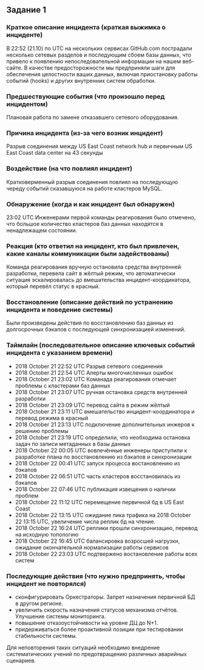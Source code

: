 ## Задание 1

### Краткое описание инцидента (краткая выжимка о инциденте)

В 22:52 (21.10) по UTC на нескольких сервисах GitHub.com пострадали несколько сетевых разделов и последующим сбоем базы данных, что привело к появлению непоследовательной информации на нашем веб-сайте. В качестве предосторожности мы предприняли шаги для обеспечения целостности ваших данных, включая приостановку работы событий (hooks) и других внутренних систем обработки.

### Предшествующие события (что произошло перед инцидентом)

Плановая работа по замене отказавшего сетевого оборудования.

### Причина инцидента (из-за чего возник инцидент)

Разрыв соединения между US East Coast network hub и первичным US East Coast data center на 43 секунды

### Воздействие (на что повлиял инцидент)

Кратковерменный разрыв соединения повлиял на последующую череду событий сказавшуюся на работe кластеров MySQL.

### Обнаружение (когда и как инцидент был обнаружен)

23:02 UTC Инженерами первой команды реагирования было отмечено, что большое количество кластеров баз данных находятся в ненадлежащем состоянии.

### Реакция (кто ответил на инцидент, кто был привлечен, какие каналы коммуникации были задействованы)

Команда реагирования вручную остановила средства внутренней разработки, перевела сайт в жёлтый режим, что автоматически ситуация эскалировалась до вмешательства инцидент-координатора, который перевёл статус в красный.

### Восстановление (описание действий по устранению инцидента и поведение системы)

Были произведены действия по восстановлению баз данных из долгосрочных бэкапов с последующей синхронизацией изменений.

### Таймлайн (последовательное описание ключевых событий инцидента с указанием времени)

- 2018 October 21 22:52 UTC Разрыв сетевого соединения
- 2018 October 21 22:54 UTC Алерты многочисленных ошибок
- 2018 October 21 23:02 UTC Команада реагирования отмечает проблемы с кластерами баз данных
- 2018 October 21 23:07 UTC ручная остановка средств внутренней разработки
- 2018 October 21 23:09 UTC перевод сайта в режим жёлтый
- 2018 October 21 23:11 UTC вмешательство инцидент-координатора и перевод режима в красный
- 2018 October 21 23:13 UTC подключение дополнительных инжеров к решению проблемы
- 2018 October 21 23:19 UTC определили, что необходима остановка задач по записи метаданных в базы данных
- 2018 October 22 00:05 UTC вовлечённые инженеры приступили к разработке плана по восстановлению из бэкапов и синхронизации
- 2018 October 22 00:41 UTC запуск процесса востановлению из бэкапов
- 2018 October 22 06:51 UTC часть кластеров восстановилась из бэкапов
- 2018 October 22 07:46 UTC публикация извещения о наличии проблем
- 2018 October 22 11:12 UTC перемещение первичной бд в US East Coast
- 2018 October 22 13:15 UTC ожидание пика трафика на 2018 October 22 13:15 UTC, увеличение числа реплик бд на чтение.
- 2018 October 22 16:24 UTC реплики прошли синхронизацию, перевод на исходную топологию
- 2018 October 22 16:45 UTC балансировка возросшей нагрузки, ожидание окончательной нормализации работы сервисов
- 2018 October 22 23:03 UTC подтвержено востановление работы всех систем

### Последующие действия (что нужно предпринять, чтобы инцидент не повторялся)

- сконфигурировать Оркестраторы. Запрет назначения первичной БД в другом регионе.  
- увеличить скорость назначения статусов механизма отчётов. Улучшение системы мониторинга.
- повышение отказоустойчивости на уровне ДЦ до N+1.
- придерживаться более проактивной позиции при тестировании стабильности системы.

Для неповторения таких ситуаций необходимо внедрение систематических учений по предотвращению различных аварийных сценариев.
